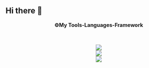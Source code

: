 ## Hi there 👋

<!--
**ifnuu01/ifnuu01** is a ✨ _special_ ✨ repository because its `README.md` (this file) appears on your GitHub profile.

Here are some ideas to get you started:

- 🔭 I’m currently working on ...
- 🌱 I’m currently learning ...
- 👯 I’m looking to collaborate on ...
- 🤔 I’m looking for help with ...
- 💬 Ask me about ...
- 📫 How to reach me: ...
- 😄 Pronouns: ...
- ⚡ Fun fact: ...
-->

**<p align=center>⚙️My Tools-Languages-Framework <p/>**
<br>
<div align="center">
  <a href="https://skillicons.dev">
    <img src="https://skillicons.dev/icons?i=cpp,py,php,html,css,js"/>
    <br>
    <img src="https://skillicons.dev/icons?i=mysql,bootstrap,tailwind"/>
    <br>
    <img src="https://skillicons.dev/icons?i=vscode,github,git,ubuntu"/>
  </a>  
</div>  
